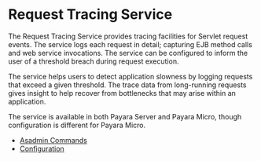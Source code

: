 # Request Tracing Service

The Request Tracing Service provides tracing facilities for Servlet request events. The service logs each request in detail; capturing EJB method calls and web service invocations. The service can be configured to inform the user of a threshold breach during request execution.

The service helps users to detect application slowness by logging requests that exceed a given threshold. The trace data from long-running requests gives insight to help recover from bottlenecks that may arise within an application.

The service is available in both Payara Server and Payara Micro, though configuration is different for Payara Micro.

* [Asadmin Commands](asadmin-commands.md)
* [Configuration](configuration.md)
